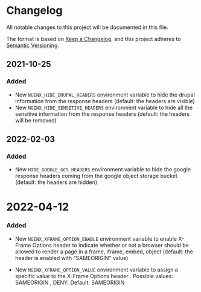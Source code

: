 # Changelog
All notable changes to this project will be documented in this file.

The format is based on [Keep a Changelog](https://keepachangelog.com/en/1.0.0/),
and this project adheres to [Semantic Versioning](https://semver.org/spec/v2.0.0.html).

## 2021-10-25

### Added

- New `NGINX_HIDE_DRUPAL_HEADERS` environment variable to hide the drupal information from the response headers (default: the headers are visible)
- New `NGINX_HIDE_SENSITIVE_HEADERS` environment variable to hide all the sensitive information from the response headers (default: the headers will be removed)

## 2022-02-03

### Added

- New `HIDE_GOOGLE_GCS_HEADERS` environment variable to hide the google response headers coming from the google object storage bucket (default: the headers are hidden)

# 2022-04-12

### Added

- New `NGINX_XFRAME_OPTION_ENABLE` environment variable to enable X-Frame Options header to indicate whether or not a browser should be allowed to render a page in a frame, iframe, embed, object (default: the header is enabled with "SAMEORIGIN" value)

- New `NGINX_XFRAME_OPTION_VALUE` environment variable to assign a specific value to the X-Frame Options header . Possible values: SAMEORIGIN , DENY. Default: SAMEORIGIN


